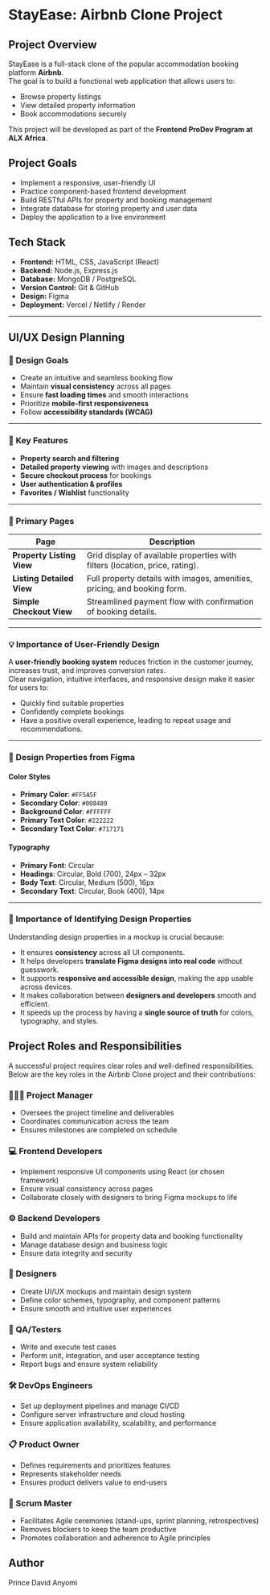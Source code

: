 # StayEase: Airbnb Clone Project

## Project Overview

StayEase is a full-stack clone of the popular accommodation booking platform **Airbnb**.  
The goal is to build a functional web application that allows users to:

- Browse property listings
- View detailed property information
- Book accommodations securely

This project will be developed as part of the **Frontend ProDev Program at ALX Africa**.

## Project Goals

- Implement a responsive, user-friendly UI
- Practice component-based frontend development
- Build RESTful APIs for property and booking management
- Integrate database for storing property and user data
- Deploy the application to a live environment

## Tech Stack

- **Frontend:** HTML, CSS, JavaScript (React)
- **Backend:** Node.js, Express.js
- **Database:** MongoDB / PostgreSQL
- **Version Control:** Git & GitHub
- **Design:** Figma
- **Deployment:** Vercel / Netlify / Render

---

## UI/UX Design Planning

### 🎯 Design Goals

- Create an intuitive and seamless booking flow
- Maintain **visual consistency** across all pages
- Ensure **fast loading times** and smooth interactions
- Prioritize **mobile-first responsiveness**
- Follow **accessibility standards (WCAG)**

---

### 🌟 Key Features

- **Property search and filtering**
- **Detailed property viewing** with images and descriptions
- **Secure checkout process** for bookings
- **User authentication & profiles**
- **Favorites / Wishlist** functionality

---

### 📑 Primary Pages

| Page                      | Description                                                                  |
| ------------------------- | ---------------------------------------------------------------------------- |
| **Property Listing View** | Grid display of available properties with filters (location, price, rating). |
| **Listing Detailed View** | Full property details with images, amenities, pricing, and booking form.     |
| **Simple Checkout View**  | Streamlined payment flow with confirmation of booking details.               |

---

### 💡 Importance of User-Friendly Design

A **user-friendly booking system** reduces friction in the customer journey, increases trust, and improves conversion rates.  
Clear navigation, intuitive interfaces, and responsive design make it easier for users to:

- Quickly find suitable properties
- Confidently complete bookings
- Have a positive overall experience, leading to repeat usage and recommendations.

---

### 🎨 Design Properties from Figma

#### Color Styles

- **Primary Color**: `#FF5A5F`
- **Secondary Color**: `#008489`
- **Background Color**: `#FFFFFF`
- **Primary Text Color**: `#222222`
- **Secondary Text Color**: `#717171`

#### Typography

- **Primary Font**: Circular
- **Headings**: Circular, Bold (700), 24px – 32px
- **Body Text**: Circular, Medium (500), 16px
- **Secondary Text**: Circular, Book (400), 14px

---

### 🔑 Importance of Identifying Design Properties

Understanding design properties in a mockup is crucial because:

- It ensures **consistency** across all UI components.
- It helps developers **translate Figma designs into real code** without guesswork.
- It supports **responsive and accessible design**, making the app usable across devices.
- It makes collaboration between **designers and developers** smooth and efficient.
- It speeds up the process by having a **single source of truth** for colors, typography, and styles.

## Project Roles and Responsibilities

A successful project requires clear roles and well-defined responsibilities. Below are the key roles in the Airbnb Clone project and their contributions:

### 👩🏾‍💼 Project Manager

- Oversees the project timeline and deliverables
- Coordinates communication across the team
- Ensures milestones are completed on schedule

### 💻 Frontend Developers

- Implement responsive UI components using React (or chosen framework)
- Ensure visual consistency across pages
- Collaborate closely with designers to bring Figma mockups to life

### ⚙️ Backend Developers

- Build and maintain APIs for property data and booking functionality
- Manage database design and business logic
- Ensure data integrity and security

### 🎨 Designers

- Create UI/UX mockups and maintain design system
- Define color schemes, typography, and component patterns
- Ensure smooth and intuitive user experiences

### 🧪 QA/Testers

- Write and execute test cases
- Perform unit, integration, and user acceptance testing
- Report bugs and ensure system reliability

### 🛠️ DevOps Engineers

- Set up deployment pipelines and manage CI/CD
- Configure server infrastructure and cloud hosting
- Ensure application availability, scalability, and performance

### 📋 Product Owner

- Defines requirements and prioritizes features
- Represents stakeholder needs
- Ensures product delivers value to end-users

### 📅 Scrum Master

- Facilitates Agile ceremonies (stand-ups, sprint planning, retrospectives)
- Removes blockers to keep the team productive
- Promotes collaboration and adherence to Agile principles

## Author

Prince David Anyomi
